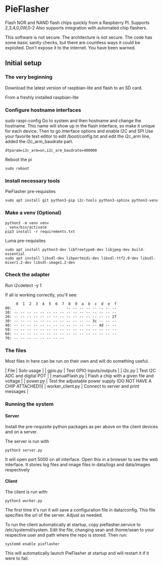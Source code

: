 # PieFlasher
Flash NOR and NAND flash chips quickly from a Raspberry PI. Supports 2,3,4,0,0W,0-2
Also supports integration with automated chip flashers.

This software is not secure. The architecture is not secure. The code has some basic sanity checks, but there are countless ways it could be exploited. Don't expose it to the internet. You have been warned.

## Initial setup

### The very beginning
Download the latest version of raspbian-lite and flash to an SD card.

From a freshly installed raspbian-lite

### Configure hostname interfaces
sudo raspi-config
Go to system and then hostname and change the hostname. This name will show up in the flash interface, so make it unique for each device.
Then to go interface options and enable I2C and SPI
Use your favorite text editor to edit /boot/config.txt and edit the i2c_arm line, added the i2c_arm_baudrate part.

```
dtparam=i2c_arm=on,i2c_arm_baudrate=400000

```

Reboot the pi 

```
sudo reboot
```

### Install necessary tools
PieFlasher pre-requisites
```
sudo apt install git python3-pip i2c-tools python3-sphinx python3-venv
```

### Make a venv (Optional)
```
python3 -m venv venv
. venv/bin/activate
pip3 install -r requirements.txt
```

Luma pre-requisites
```
sudo apt install python3-dev libfreetype6-dev libjpeg-dev build-essential
sudo apt install libsdl-dev libportmidi-dev libsdl-ttf2.0-dev libsdl-mixer1.2-dev libsdl-image1.2-dev
```

### Check the adapter
Run i2cdetect -y 1

If all is working correctly, you'll see:
```
     0  1  2  3  4  5  6  7  8  9  a  b  c  d  e  f
00:                         -- -- -- -- -- -- -- --
10: -- -- -- -- -- -- -- -- -- -- -- -- -- -- -- --
20: -- -- -- -- -- -- -- -- -- -- -- -- -- -- -- 2f
30: -- -- -- -- -- -- -- -- -- -- -- -- 3c -- -- --
40: -- -- -- -- -- -- -- -- -- -- -- -- -- 4d -- --
50: -- -- -- -- -- -- -- -- -- -- -- -- -- -- -- --
60: -- -- -- -- -- -- -- -- -- -- -- -- -- -- -- --
70: -- -- -- -- -- -- -- --
```


### The files

Most files in here can be run on their own and will do something useful.


| File | Solo usage |
| gpio.py | Test GPIO inputs/outputs |
| i2c.py | Test I2C ADC and digital POT |
| manualFlash.py | Flash a chip with a given file and voltage |
| power.py | Test the adjustable power supply (DO NOT HAVE A CHIP ATTACHED!)|
| worker_client.py | Connect to server and print messages |

### Running the system

#### Server

Install the pre-requisite python packages as per above on the client devices and on a server. 

The server is run with 

```
python3 server.py
```

It will open port 5000 on all interface. Open this in a browser to see the web interface. It stores log files and image files in data/logs and data/images respectively

#### Client

The client is run with:

```
python3 worker.py
```

The first time it's run it will save a configuration file in data/config. This file specifies the url of the server. Adjust as needed. 

To run the client automatically at startup, copy pieflasher.service to /etc/systemd/system. Edit the file, changing sean and /home/sean to your respective user and path where the repo is stored. Then run:

```
systemd enable pieflasher
```

This will automatically launch PieFlasher at startup and will restart it if it were to fail.
